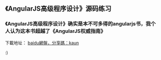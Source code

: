 ## 《AngularJS高级程序设计》源码练习

### 《AngularJS高级程序设计》确实是本不可多得的angularjs书，我个人认为这本书超越了《AngularJS权威指南》

下載地址： [baidu網盤，分享碼：kaun](http://pan.baidu.com/s/1c2h3BnM)

:)